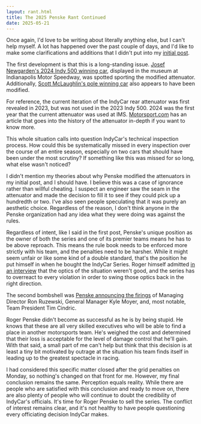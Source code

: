 ```yaml
---
layout: rant.html
title: The 2025 Penske Rant Continued
date: 2025-05-21
---
```

Once again, I'd love to be writing about literally anything else, but I can't help myself. A lot has happened over the past couple of days, and I'd like to make some clarifications and additions that I didn't put into my [initial post](https://jacen.moe/rants/20250519-the-penske-rant-2025-indy-500-edition/).
<!-- more -->

The first development is that this is a long-standing issue. [Josef Newgarden's 2024 Indy 500 winning car](https://nitter.net/By_NathanBrown/status/1924505825558528478), displayed in the museum at Indianapolis Motor Speedway, was spotted sporting the modified attenuator. Additionally, [Scott McLaughlin's pole winning car](https://safereddit.com/r/INDYCAR/comments/1ks2eif/scott_mcglaughlin_pole_record_was_set_with/) also appears to have been modified.

For reference, the current iteration of the IndyCar rear attenuator was first revealed in 2023, but was not used in the 2023 Indy 500. 2024 was the first year that the current attenuator was used at IMS. [Motorsport.com](https://www.motorsport.com/indycar/news/penskes-modifications-arent-the-actual-problem-the-fact-that-no-one-caught-them-is/10724722/) has an article that goes into the history of the attenuator in-depth if you want to know more.

This whole situation calls into question IndyCar's technical inspection process. How could this be systematically missed in every inspection over the course of an entire season, especially on two cars that should have been under the most scrutiny? If something like this was missed for so long, what else wasn't noticed?

I didn't mention my theories about why Penske modified the attenuators in my initial post, and I should have. I believe this was a case of ignorance rather than willful cheating. I suspect an engineer saw the seam in the attenuator and made the decision to fill it to see if they could pick up a hundredth or two. I've also seen people speculating that it was purely an aesthetic choice. Regardless of the reason, I don't think anyone in the Penske organization had any idea what they were doing was against the rules.

Regardless of intent, like I said in the first post, Penske's unique position as the owner of both the series and one of its premier teams means he has to be above reproach. This means the rule book needs to be enforced more strictly with his team, and the penalties need to be harsher. While it might seem unfair or like some kind of a double standard, that's the position he put himself in when he bought the IndyCar Series. Roger himself admitted [in an interview](https://youtu.be/Qhpbg0EjCa8) that the optics of the situation weren't good, and the series has to overreact to every violation in order to swing those optics back in the right direction.

The second bombshell was [Penske announcing the firings](https://www.indycar.com/Global/News/2025/05/05-21-Penske-Management-Changes) of Managing Director Ron Ruzewski, General Manager Kyle Moyer, and, most notable, Team President Tim Cindric.

Roger Penske didn't become as successful as he is by being stupid. He knows that these are all very skilled executives who will be able to find a place in another motorsports team. He's weighed the cost and determined that their loss is acceptable for the level of damage control that he'll gain. With that said, a small part of me can't help but think that this decision is at least a tiny bit motivated by outrage at the situation his team finds itself in leading up to the greatest spectacle in racing.

I had considered this specific matter closed after the grid penalties on Monday, so nothing's changed on that front for me. However, my final conclusion remains the same. Perception equals reality. While there are people who are satisfied with this conclusion and ready to move on, there are also plenty of people who will continue to doubt the credibility of IndyCar's officials. It's time for Roger Penske to sell the series. The conflict of interest remains clear, and it's not healthy to have people questioning every officiating decision IndyCar makes.